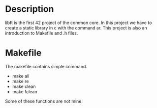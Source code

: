 # Description

libft is the first 42 project of the common core. In this project we have to create a static library in c with the command ar. This project is also an introduction to Makefile and .h files.

# Makefile

The makefile contains simple command.

- make all
- make re
- make clean
- make fclean


Some of these functions are not mine.
